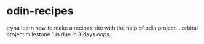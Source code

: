 # odin-recipes

tryna learn how to make a recipes site with the help of odin project...
orbital project milestone 1 is due in 8 days oops.
